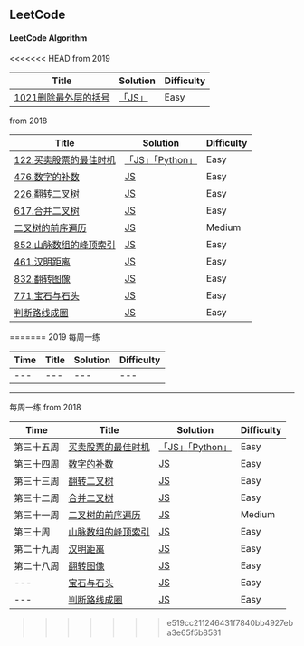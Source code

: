 

## LeetCode

#### LeetCode Algorithm

<<<<<<< HEAD
from 2019

| Title |    Solution    | Difficulty |
| ---         | ---      | ---        |
| [1021删除最外层的括号](https://leetcode-cn.com/problems/remove-outermost-parentheses/)    |  [「JS」]( /algorithm/js/1021-remove-outermost-parentheses.js)    | Easy       |

from 2018

| Title |    Solution    | Difficulty |
| ---         | ---      | ---        |
| [122.买卖股票的最佳时机](https://leetcode-cn.com/problems/best-time-to-buy-and-sell-stock-ii/description/)   | [「JS」]( /algorithm/js/best-time-sell-stock.js)[「Python」]( /algorithm/python/best-time-sell-stock.js)   | Easy    |
| [476.数字的补数](https://leetcode-cn.com/problems/number-complement/description/)    | [JS]( /algorithm/js/numberComplement.js)  | Easy   |
| [226.翻转二叉树](https://leetcode-cn.com/problems/invert-binary-tree/description/)    | [JS]( /algorithm/js/invertBinaryTree.js)  | Easy   |
| [617.合并二叉树](https://leetcode-cn.com/problems/merge-two-binary-trees/description/)    | [JS]( /algorithm/js/mergeBinaryTree.js)   | Easy    |
| [二叉树的前序遍历](https://leetcode-cn.com/problems/binary-tree-preorder-traversal/description/)     | [JS]( /algorithm/js/binaryTreePreOrder.js)    | Medium    |
| [852.山脉数组的峰顶索引](https://leetcode-cn.com/problems/peak-index-in-a-mountain-array/description/)   | [JS]( /algorithm/js/peakIndexMountain.js)     | Easy       |
| [461.汉明距离](https://leetcode-cn.com/problems/hamming-distance/description/)     | [JS]( /algorithm/js/Hanming-distance.js)       | Easy       |
| [832.翻转图像](https://leetcode-cn.com/problems/flipping-an-image/description/)     | [JS]( /algorithm/js/Flipping-an-image.js)        | Easy       |
| [771.宝石与石头](https://leetcode-cn.com/problems/jewels-and-stones/description/)   | [JS]( /algorithm/js/%E5%AE%9D%E7%9F%B3%E4%B8%8E%E7%9F%B3%E5%A4%B4and%20Moving%20Zeros%20To%20The%20End.md)       | Easy       |
| [判断路线成圈](https://leetcode-cn.com/problems/judge-route-circle/description/) | [JS]( /algorithm/js/%E5%88%A4%E6%96%AD%E8%B7%AF%E7%BA%BF%E6%88%90%E5%9C%88.md)      | Easy       |
=======
2019 每周一练

|    Time   | Title |    Solution    | Difficulty |
| ---       | ---         | ---      | ---        |
| ---       | ---         | ---      | ---        |

---


每周一练 from 2018

|    Time   | Title |    Solution    | Difficulty |
| ---       | ---         | ---      | ---        |
| 第三十五周  | [买卖股票的最佳时机](https://leetcode-cn.com/problems/best-time-to-buy-and-sell-stock-ii/description/)   | [「JS」](algorithm/js/best-time-sell-stock.js)[「Python」](algorithm/python/best-time-sell-stock.js)   | Easy    |
| 第三十四周  | [数字的补数](https://leetcode-cn.com/problems/number-complement/description/)    | [JS](algorithm/js/numberComplement.js)  | Easy   |
| 第三十三周  | [翻转二叉树](https://leetcode-cn.com/problems/invert-binary-tree/description/)    | [JS](algorithm/js/invertBinaryTree.js)  | Easy   |
| 第三十二周  | [合并二叉树](https://leetcode-cn.com/problems/merge-two-binary-trees/description/)    | [JS](algorithm/js/mergeBinaryTree.js)   | Easy    |
| 第三十一周  | [二叉树的前序遍历](https://leetcode-cn.com/problems/binary-tree-preorder-traversal/description/)     | [JS](algorithm/js/binaryTreePreOrder.js)    | Medium    |
| 第三十周   | [山脉数组的峰顶索引](https://leetcode-cn.com/problems/peak-index-in-a-mountain-array/description/)   | [JS](algorithm/js/peakIndexMountain.js)     | Easy       |
| 第二十九周 | [汉明距离](https://leetcode-cn.com/problems/hamming-distance/description/)     | [JS](algorithm/js/Hanming-distance.js)       | Easy       |
| 第二十八周 | [翻转图像](https://leetcode-cn.com/problems/flipping-an-image/description/)     | [JS](algorithm/js/Flipping-an-image.js)        | Easy       |
| ---        | [宝石与石头](https://leetcode-cn.com/problems/jewels-and-stones/description/)   | [JS](algorithm/js/%E5%AE%9D%E7%9F%B3%E4%B8%8E%E7%9F%B3%E5%A4%B4and%20Moving%20Zeros%20To%20The%20End.md)       | Easy       |
| ---        | [判断路线成圈](https://leetcode-cn.com/problems/judge-route-circle/description/) | [JS](algorithm/js/%E5%88%A4%E6%96%AD%E8%B7%AF%E7%BA%BF%E6%88%90%E5%9C%88.md)      | Easy       |
>>>>>>> e519cc211246431f7840bb4927eba3e65f5b8531
